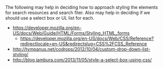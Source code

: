 
The following may help in deciding how to approach styling the elements
for search resources and search fiter.  Also may help in deciding if
we should use a select box or UL list for each.

+ https://developer.mozilla.org/en-US/docs/Web/Guide/HTML/Forms/Styling_HTML_forms
    + https://developer.mozilla.org/en-US/docs/Web/CSS/Reference?redirectlocale=en-US&redirectslug=CSS%2FCSS_Reference
+ http://tympanus.net/codrops/2012/10/04/custom-drop-down-list-styling/
+ http://blog.jambura.com/2013/11/05/style-a-select-box-using-css/


